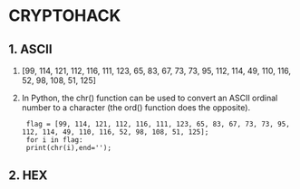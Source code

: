 # CRYPTOHACK

## 1. ASCII

1. [99, 114, 121, 112, 116, 111, 123, 65, 83, 67, 73, 73, 95, 112, 114, 49, 110, 116, 52, 98, 108, 51, 125]
 
2. In Python, the chr() function can be used to convert an ASCII ordinal number to a character (the ord() function does the opposite).
 
        flag = [99, 114, 121, 112, 116, 111, 123, 65, 83, 67, 73, 73, 95, 112, 114, 49, 110, 116, 52, 98, 108, 51, 125];
        for i in flag:
        print(chr(i),end='');


## 2. HEX

